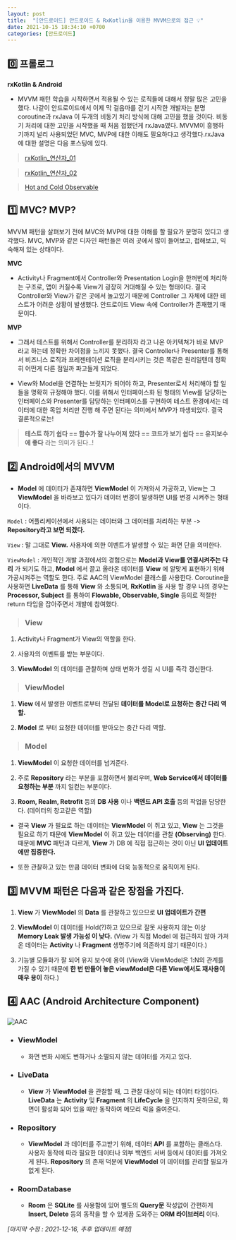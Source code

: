 ```yaml
---
layout: post
title:  "[안드로이드] 안드로이드 & RxKotlin을 이용한 MVVM으로의 접근 💡"
date: 2021-10-15 18:34:10 +0700
categories: [안드로이드]
---
```


## 0️⃣ 프롤로그 

 __rxKotlin & Android__
 * MVVM 패턴 학습을 시작하면서 적용될 수 있는 로직들에 대해서 정말 많은 고민을 했다. 나같이 안드로이드에서 이제 막 걸음마를 걷기 시작한 개발자는 분명 coroutine과 rxJava 이 두개의 비동기 처리 방식에 대해 고민을 했을 것이다. 비동기 처리에 대한 고민을 시작했을 때 처음 접했던게 rxJava였다. MVVM이 흥행하기까지 널리 사용되었던 MVC, MVP에 대한 이해도 필요하다고 생각했다.rxJava에 대한 설명은 다음 포스팅에 있다.
 
> [rxKotlin_연산자_01](https://jihokevin.github.io//articles/2021-09/rx-kotlin-01)

> [rxKotlin_연산자_02](https://jihokevin.github.io//articles/2021-09/rx-kotlin-02)

> [Hot and Cold Observable](https://jihokevin.github.io//articles/2021-09/hot-cold-observable)

## 1️⃣ MVC? MVP?

 MVVM 패턴을 살펴보기 전에 MVC와 MVP에 대한 이해를 할 필요가 분명히 있디고 생각했다.
 MVC, MVP와 같은 디자인 패턴들은 여러 곳에서 많이 들어보고, 접해보고, 익숙해져 있는 상태이다.

 __MVC__
 * Activity나 Fragment에서 Controller와 Presentation Login을 한꺼번에 처리하는 구조로, 앱이 커질수록 View기 굉장히 거대해질 수 있는 형태이다. 결국 Controller와 View가 같은 곳에서 놀고있기 때문에 Controller 그 자체에 대한 테스트가 어려운 상황이 발생했다. 안드로이드 View 속에 Controller가 존재했기 때문이다.
 
 __MVP__
 * 그래서 테스트를 위해서 Controller를 분리하자 라고 나온 아키텍쳐가 바로 MVP 라고 하는데 정확한 차이점을 느끼지 못했다. 결국 Controller나 Presenter를 통해서 비즈니스 로직과 프레젠테이션 로직을 분리시키는 것은 똑같은 원리일텐데 정확히 어떤게 다른 점일까 파고들게 되었다.

 * View와 Model을 연결하는 브릿지가 되어야 하고, Presenter로서 처리해야 할 일들을 명확히 규정해야 했다. 이를 위해서 인터페이스화 된 형태의 View를 담당하는 인터페이스와 Presenter를 담당하는 인터페이스를 구현하여 테스트 환경에서는 데이터에 대한 목업 처리만 진행 해 주면 된다는 의미에서 MVP가 파생되었다. 결국 결론적으로는!
 
 > __테스트 하기 쉽다 == 함수가 잘 나누어져 있다 == 코드가 보기 쉽다 == 유지보수에 좋다__
 라는 의미가 된다..!

## 2️⃣ Android에서의 MVVM
 * __Model__ 에 데이터가 존재하면 __ViewModel__ 이 가져와서 가공하고, View는 그 __ViewModel__ 을 바라보고 있다가 데이터 변경이 발생하면 UI를 변경 시켜주는 형태이다.

 `Model` : 어플리케이션에서 사용되는 데이터와 그 데이터를 처리하는 부분 -> __Repository라고 보면 되겠다.__

 `View` : 말 그대로 __View.__ 사용자에 의한 이벤트가 발생할 수 있는 화면 단을 의미한다.

 `ViewModel` : 개인적인 개발 과정에서의 경험으로는 __Model과 View를 연결시켜주는 다리__ 가 되기도 하고, __Model__ 에서 끌고 올라온 데이터를 __View__ 에 알맞게 표현하기 위해 가공시켜주는 역할도 한다. 주로 AAC의 ViewModel 클래스를 사용한다. Coroutine을 사용하면 __LiveData__ 를 통해 __View__ 와 소통되며, __RxKotlin__ 을 사용 할 경우 나의 경우는 __Processor, Subject__ 를 통하여 __Flowable, Observable, Single__ 등의로 적절한 return 타입을 잡아주면서 개발에 참여했다.


> ### View

1. Activity나 Fragment가 View의 역할을 한다.

2. 사용자의 이벤트를 받는 부분이다.

3. __ViewModel__ 의 데이터를 관찰하며 상태 변화가 생길 시 UI를 즉각 갱신한다.


> ### ViewModel

1. __View__ 에서 발생한 이벤트로부터 전달된 __데이터를 Model로 요청하는 중간 다리 역할.__

2. __Model__ 로 부터 요청한 데이터를 받아오는 중간 다리 역할.


> ### Model

1. __ViewModel__ 이 요청한 데이터를 넘겨준다.

2. 주로 __Repository__ 라는 부분을 포함하면서 불리우며, __Web Service에서 데이터를 요청하는 부분__ 까지 일컫는 부분이다.

3. __Room, Realm, Retrofit__ 등의 __DB 사용__ 이나 __백엔드 API 호출__ 등의 작업을 담당한다. (데이터의 창고같은 역할)

* 결국 __View__ 가 필요로 하는 데이터는 __ViewModel__ 이 쥐고 있고, __View__ 는 그것을 필요로 하기 때문에 __ViewModel__ 이 쥐고 있는 데이터를 관찰 __(Observing)__ 한다. 때문에 __MVC__ 패턴과 다르게, __View__ 가 DB 에 직접 접근하는 것이 아닌 __UI 업데이트에만 집중한다.__

* 또한 관찰하고 있는 만큼 데이터 변화에 더욱 능동적으로 움직이게 된다.


## 3️⃣ MVVM 패턴은 다음과 같은 장점을 가진다.

1. __View__ 가 __ViewModel__ 의 __Data__ 를 관찰하고 있으므로 __UI 업데이트가 간편__

2. __ViewModel__ 이 데이터를 Hold(?)하고 있으므로 잘못 사용하지 않는 이상 __Memory Leak 발생 가능성 이 낮다.__ (View 가 직접 Model 에 접근하지 않아 가져온 데이터는 __Activity__ 나 __Fragment__ 생명주기에 의존하지 않기 때문이다.)

3. 기능별 모듈화가 잘 되어 유지 보수에 용이 (View와 ViewModel은 1:N의 관계를 가질 수 있기 때문에 __한 번 만들어 놓은 viewModel은 다른 View에서도 재사용이 매우 용이__ 하다.)


## 4️⃣ AAC (Android Architecture Component)

![AAC](https://user-images.githubusercontent.com/27722059/146218480-45cb7ae8-89ae-49af-81fe-c2fe0c3de353.png)
* ### ViewModel
    * 화면 변화 시에도 변하거나 소멸되지 않는 데이터를 가지고 있다.

* ### LiveData
    * __View__ 가 __ViewModel__ 을 관찰할 때, 그 관찰 대상이 되는 데이터 타입이다. __LiveData__ 는 __Activity__ 및 __Fragment__ 의 __LifeCycle__ 을 인지하지 못하므로, 화면이 활성화 되어 있을 때만 동작하여 메모리 릭을 줄여준다.

* ### Repository
    * __ViewModel__ 과 데이터를 주고받기 위해, 데이터 __API__ 를 포함하는 클래스다. 사용자 동작에 따라 필요한 데이터나 외부 백엔드 서버 등에서 데이터를 가져오게 된다. __Repository__ 의 존재 덕분에 __ViewModel__ 이 데이터를 관리할 필요가 없게 된다.

* ### RoomDatabase
    * __Room__ 은 __SQLite__ 를 사용함에 있어 별도의 __Query문__ 작성없이 간편하게 __Insert, Delete__ 등의 동작을 할 수 있게끔 도와주는 __ORM 라이브러리__ 이다.

_[마지막 수정 : 2021-12-16, 추후 업데이트 예정]_
